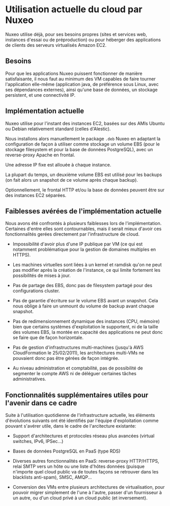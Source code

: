 # Utilisation actuelle du cloud par Nuxeo

Nuxeo utilise déjà, pour ses besoins propres (sites et services web, instances d'essai ou de préproduction) ou pour héberger des applications de clients des serveurs virtualisés Amazon EC2.

## Besoins

Pour que les applications Nuxeo puissent fonctionner de manière satisfaisante, il nous faut au minimum des VM capables de faire tourner l'application elle-même (application java, de préférence sous Linux, avec ses dépendances externes), ainsi qu'une base de données, un stockage persistent, et une connectivité IP.

## Implémentation actuelle

Nuxeo utilise pour l'instant des instances EC2, basées sur des AMIs Ubuntu ou Debian relativement standard (celles d'Alestic).

Nous installons alors manuellement le package `.deb` Nuxeo en adaptant la configuration de façon à utiliser comme stockage un volume EBS (pour le stockage filesystem et pour la base de données PostgreSQL), avec un reverse-proxy Apache en frontal.

Une adresse IP fixe est allouée à chaque instance.

La plupart du temps, un deuxième volume EBS est utilisé pour les backups (on fait alors un snapshot de ce volume après chaque backup).

Optionnellement, le frontal HTTP et/ou la base de données peuvent être sur des instances EC2 séparées.

## Faiblesses avérées de l'implémentation actuelle

Nous avons été confrontés à plusieurs faiblesses lors de l'implémentation. Certaines d'entre elles sont contournables, mais il serait mieux d'avoir ces fonctionnalités gerées directement par l'infrastructure de cloud.

- Impossibilité d'avoir plus d'une IP publique par VM (ce qui est notamment problématique pour la gestion de domaines multiples en HTTPS).

- Les machines virtuelles sont liées à un kernel et ramdisk qu'on ne peut pas modifier après la création de l'instance, ce qui limite fortement les possibilités de mises à jour.

- Pas de partage des EBS, donc pas de filesystem partagé pour des configurations cluster.

- Pas de garantie d'écriture sur le volume EBS avant un snapshot. Cela nous oblige à faire un unmount du volume de backup avant chaque snapshot.

- Pas de redimensionnement dynamique des instances (CPU, mémoire) bien que certains systèmes d'exploitation le supportent, ni de la taille des volumes EBS, la montée en capacité des applications ne peut donc se faire que de façon horizontale.

- Pas de gestion d'infrastructures multi-machines (jusqu'à AWS CloudFormation le 25/02/2011), les architectures multi-VMs ne pouvaient donc pas être gérées de façon intégrée.

- Au niveau administration et comptabilité, pas de possibilité de segmenter le compte AWS ni de déléguer certaines tâches administratives.

## Fonctionnalités supplémentaires utiles pour l'avenir dans ce cadre

Suite à l'utilisation quotidienne de l'infrastructure actuelle, les éléments d'évolutions suivants ont été identifiés par l'équipe d'exploitation comme pouvant s'avérer utile, dans le cadre de l'arcitecture existante:

- Support d'architectures et protocoles réseau plus avancées (virtual switches, IPv6, IPSec...)

- Bases de données PostgreSQL en PaaS (type RDS)

- Diverses autres fonctionnalités en PaaS: reverse-proxy HTTP/HTTPS, relai SMTP vers un hôte ou une liste d'hôtes données (puisque n'importe quel cloud public va de toutes façons se retrouver dans les blacklists anti-spam), SMSC, AMQP...

- Conversion des VMs entre plusieurs architectures de virtualisation, pour pouvoir migrer simplement de l'une à l'autre, passer d'un fournisseur à un autre, ou d'un cloud privé à un cloud public (et inversement).
